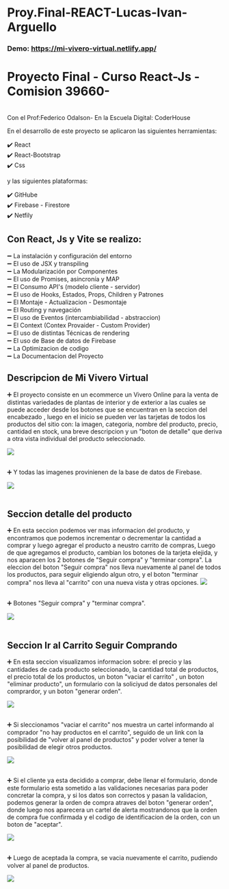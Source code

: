 # Proy.Final-REACT-Lucas-Ivan-Arguello

### Demo: https://mi-vivero-virtual.netlify.app/


<h1>Proyecto Final - Curso React-Js - Comision 39660- </h1>
<br>
Con el Prof:Federico Odalson- En la Escuela Digital: CoderHouse
<br>

En el desarrollo de este proyecto se aplicaron las siguientes herramientas:

✔️ React <br>
✔️ React-Bootstrap <br>
✔️ Css <br>

y las siguientes plataformas:

✔️ GitHube <br>
✔️ Firebase - Firestore <br>
✔️ Netfily <br>

<h2> Con React, Js y Vite se realizo: </h2>

➖ La instalación y configuración del entorno <br>
➖ El uso de JSX y transpiling <br>
➖ La Modularización por Componentes <br>
➖ El uso de Promises, asincronía y MAP <br>
➖ El Consumo API's (modelo cliente - servidor) <br>
➖ El uso de Hooks, Estados, Props, Children y Patrones <br>
➖ El Montaje - Actualizacion - Desmontaje <br>
➖ El Routing y navegación <br>
➖ El uso de Eventos (intercambiabilidad - abstraccion) <br>
➖ El Context (Contex Provaider - Custom Provider) <br>
➖ El uso de distintas Técnicas de rendering <br>
➖ El uso de Base de datos de Firebase <br>
➖ La Optimizacion de codigo <br>
➖ La Documentacion del Proyecto <br>

<h2> Descripcion de Mi Vivero Virtual</h2>

➕ El proyecto consiste en un ecommerce un Vivero Online para la venta de distintas variedades de plantas de interior y de 
exterior a las cuales se puede acceder desde los botones que se encuentran en la seccion del encabezado , luego en el inicio se pueden ver las tarjetas de todos los productos del sitio con: la imagen, categoria, nombre del producto, precio, cantidad en stock, una breve descripcion y un "boton de detalle" que deriva a otra vista individual del producto seleccionado.

<img src='/public/img-readme/1-Portada-Mi-Vivero-Virtual.jpg'>
<br>
<br>

➕ Y todas las imagenes provinienen de la base de datos de Firebase.

<img src='/public/img-readme/Firebase-Mi-Vivero-Virtual.jpg'>
<br>
<br>

<h2>Seccion detalle del producto </h2>
➕ En esta seccion podemos ver mas informacion del producto, y encontramos que podemos incrementar o decrementar la 
   cantidad a comprar y luego agregar el producto a neustro carrito de compras, Luego de que agregamos el producto, cambian los botones de la tarjeta elejida, y nos aparacen los 2 botones de "Seguir compra" y "terminar compra".
   La eleccion del boton "Seguir compra" nos lleva nuevamente al panel de todos los productos, para seguir eligiendo algun otro, y el boton "terminar compra" nos lleva al "carrito" con una nueva vista y otras opciones.

<img src='/public/img-readme/2-Secc-detalle-Mi-Vivero-Virtual.jpeg'>
<br>
<br>

➕ Botones "Seguir compra" y "terminar compra".

<img src='/public/img-readme/3-Secc-detalle-Mi-Vivero-Virtual.jpeg'>
<br>
<br>

<h2>Seccion Ir al Carrito Seguir Comprando </h2>

➕ En esta seccion visualizamos informacion sobre: el precio y las cantidades de cada producto seleccionado, la cantidad total de productos, el precio total de los productos, un boton "vaciar el carrito" , un boton "eliminar producto", un formulario con la soliciyud de datos personales del comprardor, y un boton "generar orden".

<img src='/public/img-readme/4-Secc-Carrito-Mi-Vivero-Virtual.jpeg'>
<br>
<br>

➕ Si sleccionamos "vaciar el carrito" nos muestra un cartel informando al comprador "no hay productos en el carrito", seguido de un link con la posibilidad de "volver al panel de productos" y poder volver a tener la posibilidad de elegir otros productos.

<img src='/public/img-readme/5-Secc-Carrito-Mi-Vivero-Virtual.jpeg'>
<br>
<br>

➕ Si el cliente ya esta decidido a comprar, debe llenar el formulario, donde este formulario esta sometido a las validaciones necesarias para poder concretar la compra, y si los datos son correctos y pasan la validacion, podemos generar la orden de compra atraves del boton "generar orden", donde luego nos aparecera un cartel de alerta mostrandonos que la orden de compra fue confirmada y el codigo de identificacion de la orden, con un boton de "aceptar". 

<img src='/public/img-readme/6-Secc-Carrito-Mi-Vivero-Virtual.jpeg'>
<br>
<br>

➕ Luego de aceptada la compra, se vacia nuevamente el carrito, pudiendo volver al panel de productos. 

<img src='/public/img-readme/5-Secc-Carrito-Mi-Vivero-Virtual.jpeg'>